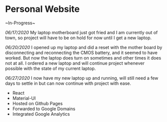 # Personal Website

~In-Progress~

*06/17/2020* My laptop motherboard just got fried and I am currently out of town, so project will have to be on hold for now until I get a new laptop.

*06/20/2020* I opened up my laptop and did a reset with the mother board by disconnecting and reconnecting the CMOS battery, and it seemed to have worked. But now the laptop does turn on sometimes and other times it does not at all. I ordered a new laptop and will continue project whenever possible with the state of my current laptop.

*06/27/2020* I now have my new laptop up and running, will still need a few days to settle in but can now continue with project with ease.

* React
* Material-UI
* Hosted on Github Pages
* Forwarded to Google Domains
* Integrated Google Analytics
